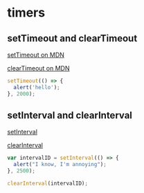 # timers

## setTimeout and clearTimeout

[setTimeout on MDN](https://developer.mozilla.org/en-US/docs/Web/API/WindowOrWorkerGlobalScope/setTimeout)

[clearTimeout on MDN](https://developer.mozilla.org/en-US/docs/Web/API/WindowOrWorkerGlobalScope/clearTimeout)

```js
setTimeout(() => {
  alert('hello');
}, 2000);
```

## setInterval and clearInterval

[setInterval](https://developer.mozilla.org/en-US/docs/Web/API/WindowOrWorkerGlobalScope/setInterval)

[clearInterval](https://developer.mozilla.org/en-US/docs/Web/API/WindowOrWorkerGlobalScope/clearInterval)

```js
var intervalID = setInterval(() => {
  alert("I know, I'm annoying");
}, 2500);

clearInterval(intervalID);
```
